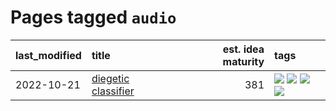 # Pages tagged `audio`

|last_modified|title|est. idea maturity|tags
|:---|:---|---:|:---|
|2022-10-21|[diegetic classifier](../diegetic-classifier.md)|381|[![](https://img.shields.io/badge/tag-audio-7c795e)](../tags/audio.md) [![](https://img.shields.io/badge/tag-classification-95bed6)](../tags/classification.md) [![](https://img.shields.io/badge/tag-experimental-4db4d2)](../tags/experimental.md) [![](https://img.shields.io/badge/tag-text_to_sound-1743a)](../tags/text_to_sound.md)|